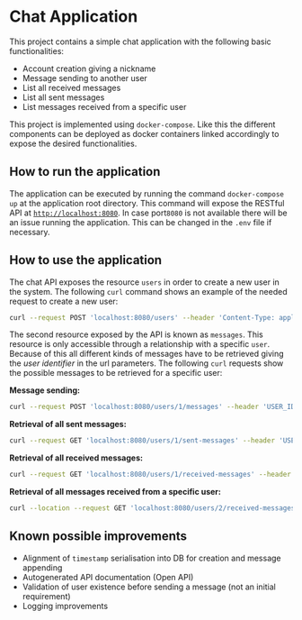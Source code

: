 # Chat Application
This project contains a simple chat application with the following basic functionalities:
- Account creation giving a nickname
- Message sending to another user
- List all received messages
- List all sent messages
- List messages received from a specific user

This project is implemented using `docker-compose`. Like this the different components can be deployed as docker containers linked accordingly to expose the desired functionalities.

## How to run the application
The application can be executed by running the command `docker-compose up` at the application root directory. This command will expose the RESTful API at [`http://localhost:8080`](http://localhost:8080). In case port`8080` is not available there will be an issue running the application. This can be changed in the `.env` file if necessary.

## How to use the application
The chat API exposes the resource `users` in order to create a new user in the system. The following `curl` command shows an example of the needed request to create a new user:
``` sh
curl --request POST 'localhost:8080/users' --header 'Content-Type: application/json' --data-raw '{"nickname":"john.dove"}'
```
The second resource exposed by the API is known as `messages`. This resource is only accessible through a relationship with a specific `user`. Because of this all different kinds of messages have to be retrieved giving the _user identifier_ in the url parameters. The following `curl` requests show the possible messages to be retrieved for a specific user:

**Message sending:**
``` sh
curl --request POST 'localhost:8080/users/1/messages' --header 'USER_ID_AUTH: 1' --header 'Content-Type: application/json' --data-raw '{"to": 2, "content": "Hello"}'
```

**Retrieval of all sent messages:**
``` sh
curl --request GET 'localhost:8080/users/1/sent-messages' --header 'USER_ID_AUTH: 1'
```

**Retrieval of all received messages:**
``` sh
curl --request GET 'localhost:8080/users/1/received-messages' --header 'USER_ID_AUTH: 1' 
```

**Retrieval of all messages received from a specific user:**
``` sh
curl --location --request GET 'localhost:8080/users/2/received-messages?from=1' --header 'USER_ID_AUTH: 2'
```

## Known possible improvements
- Alignment of `timestamp` serialisation into DB for creation and message appending
- Autogenerated API documentation (Open API)
- Validation of user existence before sending a message (not an initial requirement)
- Logging improvements
